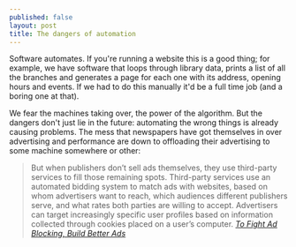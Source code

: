 ```yaml
---
published: false
layout: post
title: The dangers of automation
---
```


Software automates. If you're running a website this is a good thing; for example, we have software that loops through library data, prints a list of all the branches and generates a page for each one with its address, opening hours and events. If we had to do this manually it'd be a full time job (and a boring one at that).

We fear the machines taking over, the power of the algorithm. But the dangers don't just lie in the future: automating the wrong things is already causing problems. The mess that newspapers have got themselves in over advertising and performance are down to offloading their advertising to some machine somewhere or other:

> But when publishers don’t sell ads themselves, they use third-party services to fill those remaining spots. Third-party services use an automated bidding system to match ads with websites, based on whom advertisers want to reach, which audiences different publishers serve, and what rates both parties are willing to accept. Advertisers can target increasingly specific user profiles based on information collected through cookies placed on a user’s computer. <cite>[To Fight Ad Blocking, Build Better Ads](http://niemanreports.org/articles/to-fight-ad-blocking-build-better-ads/)</cite>




